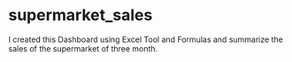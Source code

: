 # supermarket_sales
 I created this Dashboard using Excel Tool and Formulas and summarize the sales of the supermarket of three month.
